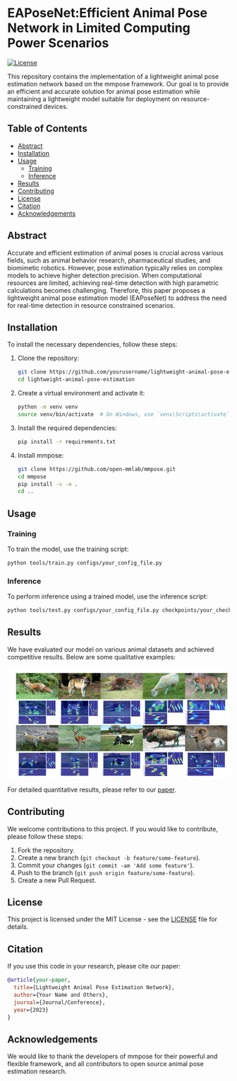 # EAPoseNet:Efficient Animal Pose Network in Limited Computing Power Scenarios
[![License](https://img.shields.io/badge/license-MIT-blue.svg)](./LICENSE)

This repository contains the implementation of a lightweight animal pose estimation network based on the mmpose framework. Our goal is to provide an efficient and accurate solution for animal pose estimation while maintaining a lightweight model suitable for deployment on resource-constrained devices.

## Table of Contents

- [Abstract](#Abstract)
- [Installation](#installation)
- [Usage](#usage)
  - [Training](#training)
  - [Inference](#inference)
- [Results](#results)
- [Contributing](#contributing)
- [License](#license)
- [Citation](#citation)
- [Acknowledgements](#acknowledgements)

## Abstract

Accurate and efficient estimation of animal poses is crucial across various fields, such as animal behavior research, pharmaceutical studies, and biomimetic robotics. However, pose estimation typically relies on complex models to achieve higher detection precision. When computational resources are limited, achieving real-time detection with high parametric calculations becomes challenging. Therefore, this paper proposes a lightweight animal pose estimation model (EAPoseNet) to address the need for real-time detection in resource constrained scenarios.

## Installation

To install the necessary dependencies, follow these steps:

1. Clone the repository:
    ```sh
    git clone https://github.com/yourusername/lightweight-animal-pose-estimation.git
    cd lightweight-animal-pose-estimation
    ```

2. Create a virtual environment and activate it:
    ```sh
    python -m venv venv
    source venv/bin/activate  # On Windows, use `venv\Scripts\activate`
    ```

3. Install the required dependencies:
    ```sh
    pip install -r requirements.txt
    ```

4. Install mmpose:
    ```sh
    git clone https://github.com/open-mmlab/mmpose.git
    cd mmpose
    pip install -v -e .
    cd ..
    ```

## Usage

### Training

To train the model, use the training script:

```sh
python tools/train.py configs/your_config_file.py
```

### Inference

To perform inference using a trained model, use the inference script:

```sh
python tools/test.py configs/your_config_file.py checkpoints/your_checkpoint.pth
```

## Results

We have evaluated our model on various animal datasets and achieved competitive results. Below are some qualitative examples:

![AP10K](ap10k.png)

For detailed quantitative results, please refer to our [paper](link_to_your_paper).

## Contributing

We welcome contributions to this project. If you would like to contribute, please follow these steps:

1. Fork the repository.
2. Create a new branch (`git checkout -b feature/some-feature`).
3. Commit your changes (`git commit -am 'Add some feature'`).
4. Push to the branch (`git push origin feature/some-feature`).
5. Create a new Pull Request.

## License

This project is licensed under the MIT License - see the [LICENSE](./LICENSE) file for details.

## Citation

If you use this code in your research, please cite our paper:

```bibtex
@article{your-paper,
  title={Lightweight Animal Pose Estimation Network},
  author={Your Name and Others},
  journal={Journal/Conference},
  year={2023}
}
```

## Acknowledgements

We would like to thank the developers of mmpose for their powerful and flexible framework, and all contributors to open source animal pose estimation research.
